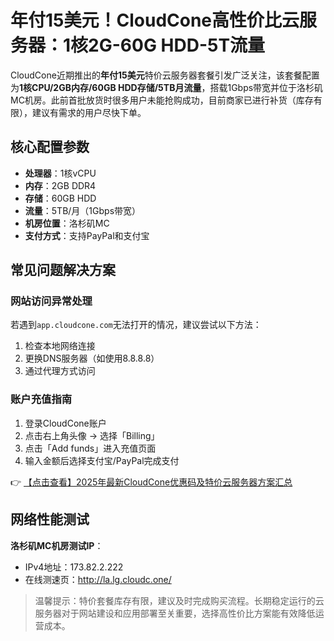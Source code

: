 # 年付15美元！CloudCone高性价比云服务器：1核2G-60G HDD-5T流量

CloudCone近期推出的**年付15美元**特价云服务器套餐引发广泛关注，该套餐配置为**1核CPU/2GB内存/60GB HDD存储/5TB月流量**，搭载1Gbps带宽并位于洛杉矶MC机房。此前首批放货时很多用户未能抢购成功，目前商家已进行补货（库存有限），建议有需求的用户尽快下单。

## 核心配置参数
- **处理器**：1核vCPU
- **内存**：2GB DDR4
- **存储**：60GB HDD
- **流量**：5TB/月（1Gbps带宽）
- **机房位置**：洛杉矶MC
- **支付方式**：支持PayPal和支付宝

## 常见问题解决方案
### 网站访问异常处理
若遇到`app.cloudcone.com`无法打开的情况，建议尝试以下方法：
1. 检查本地网络连接
2. 更换DNS服务器（如使用8.8.8.8）
3. 通过代理方式访问

### 账户充值指南
1. 登录CloudCone账户
2. 点击右上角头像 → 选择「Billing」
3. 点击「Add funds」进入充值页面
4. 输入金额后选择支付宝/PayPal完成支付

👉 [【点击查看】2025年最新CloudCone优惠码及特价云服务器方案汇总](https://bit.ly/Cloudcone)

## 网络性能测试
**洛杉矶MC机房测试IP**：
- IPv4地址：173.82.2.222
- 在线测速页：http://la.lg.cloudc.one/

> 温馨提示：特价套餐库存有限，建议及时完成购买流程。长期稳定运行的云服务器对于网站建设和应用部署至关重要，选择高性价比方案能有效降低运营成本。